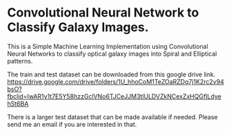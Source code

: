 # Convolutional Neural Network to Classify Galaxy Images.

This is a Simple Machine Learning Implementation using Convolutional Neural Networks to classify optical galaxy images into Spiral and Elliptical patterns.

The train and test dataset can be downloaded from this google drive link. 
https://drive.google.com/drive/folders/1U_hhoCoM1TeZOaRZDq7j1K2rc2v94bsO?fbclid=IwAR1y1t7E5Y58hzzGclVNo6TJCeJJM3tlULDVZkNCexZxHQGfILdyehSt6BA

There is a larger test dataset that can be made available if needed. Please send me an email if you are interested in that.
